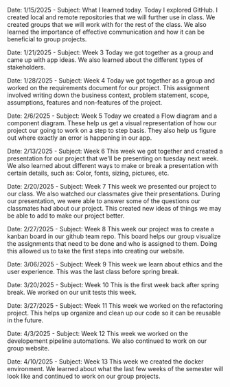 Date: 1/15/2025 - Subject: What I learned today. 
Today I explored GitHub. I created local and remote repositories that we will further use in class. 
We created groups that we will work with for the rest of the class. We also learned the importance of effective communication and how it can be beneficial to group projects.

Date: 1/21/2025 - Subject: Week 3
Today we got together as a group and came up with app ideas. 
We also learned about the different types of stakeholders.

Date: 1/28/2025 - Subject: Week 4
Today we got together as a group and worked on the requirements document for our project. This assignment involved writing down
the business context, problem statement, scope, assumptions, features and non-features of the project. 

Date: 2/6/2025 - Subject: Week 5
Today we created a Flow diagram and a component diagram. These help us get a visual representation of how our project our going to work
on a step to step basis. They also help us figure out where exactly an error is happening in our app. 

Date: 2/13/2025 - Subject: Week 6
This week we got together and created a presentation for our project that we'll be presenting on tuesday next week. 
We also learned about different ways to make or break a presentation with certain details, such as:
Color, fonts, sizing, pictures, etc. 

Date: 2/20/2025 - Subject: Week 7
This week we presented our project to our class. We also watched our classmates give their presentations.
During our presentation, we were able to answer some of the questions our classmates had about our project. This created new ideas
of things we may be able to add to make our project better. 

Date: 2/27/2025 - Subject: Week 8
This week our project was to create a kanban board in our github team repo. This board helps our group visualize the assignments 
that need to be done and who is assigned to them. Doing this allowed us to take the first steps into creating our website. 

Date: 3/06/2025 - Subject: Week 9
This week we learn about ethics and the user experience. This was the last class before spring break. 

Date: 3/20/2025 - Subject: Week 10
This is the first week back after spring break. We worked on our unit tests this week. 

Date: 3/27/2025 - Subject: Week 11
This week we worked on the refactoring project. This helps up organize and clean up our code so it can be reusable in the future.

Date: 4/3/2025 - Subject: Week 12
This week we worked on the developement pipeline automations. We also continued to work on our group website. 

Date: 4/10/2025 - Subject: Week 13
This week we created the docker environment. We learned about what the last few weeks of the semester will look like and continued to work on
our group projects. 
